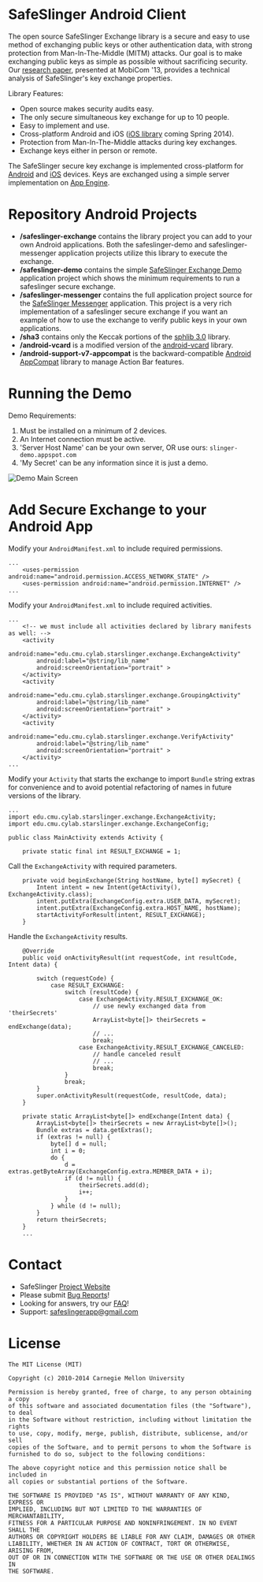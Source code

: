 SafeSlinger Android Client
===================
The open source SafeSlinger Exchange library is a secure and easy to use method of exchanging public keys or other authentication data, with strong protection from Man-In-The-Middle (MITM) attacks. Our goal is to make exchanging public keys as simple as possible without sacrificing security. Our [research paper][10], presented at MobiCom '13, provides a technical analysis of SafeSlinger's key exchange properties.

Library Features:

- Open source makes security audits easy.
- The only secure simultaneous key exchange for up to 10 people.
- Easy to implement and use.
- Cross-platform Android and iOS ([iOS library][11] coming Spring 2014).
- Protection from Man-In-The-Middle attacks during key exchanges.
- Exchange keys either in person or remote.

The SafeSlinger secure key exchange is implemented cross-platform for [Android][14] and [iOS][11] devices. Keys are exchanged using a simple server implementation on [App Engine][15].

Repository Android Projects
=======

- **/safeslinger-exchange** contains the library project you can add to your own Android applications. Both the safeslinger-demo and safeslinger-messenger application projects utilize this library to execute the exchange.
- **/safeslinger-demo** contains the simple [SafeSlinger Exchange Demo][2] application project which shows the minimum requirements to run a safeslinger secure exchange.
- **/safeslinger-messenger** contains the full application project source for the [SafeSlinger Messenger][1] application. This project is a very rich implementation of a safeslinger secure exchange if you want an example of how to use the exchange to verify public keys in your own applications.
- **/sha3** contains only the Keccak portions of the [sphlib 3.0][4] library.
- **/android-vcard** is a modified version of the [android-vcard][5] library.
- **/android-support-v7-appcompat** is the backward-compatible [Android AppCompat][13] library to manage Action Bar features.

Running the Demo
========
Demo Requirements:

1. Must be installed on a minimum of 2 devices.
2. An Internet connection must be active.
3. 'Server Host Name' can be your own server, OR use ours: `slinger-demo.appspot.com`
4. 'My Secret' can be any information since it is just a demo.

![Demo Main Screen][8]

Add Secure Exchange to your Android App
========

Modify your `AndroidManifest.xml` to include required permissions.

```
...
    <uses-permission android:name="android.permission.ACCESS_NETWORK_STATE" />
    <uses-permission android:name="android.permission.INTERNET" />
...

```

Modify your `AndroidManifest.xml` to include required activities.

```
...
    <!-- we must include all activities declared by library manifests as well: -->
    <activity
        android:name="edu.cmu.cylab.starslinger.exchange.ExchangeActivity"
        android:label="@string/lib_name"
        android:screenOrientation="portrait" >
    </activity>
    <activity
        android:name="edu.cmu.cylab.starslinger.exchange.GroupingActivity"
        android:label="@string/lib_name"
        android:screenOrientation="portrait" >
    </activity>
    <activity
        android:name="edu.cmu.cylab.starslinger.exchange.VerifyActivity"
        android:label="@string/lib_name"
        android:screenOrientation="portrait" >
    </activity>
...

```

Modify your `Activity` that starts the exchange to import `Bundle` string extras for convenience and to avoid potential refactoring of names in future versions of the library.

```
...
import edu.cmu.cylab.starslinger.exchange.ExchangeActivity;
import edu.cmu.cylab.starslinger.exchange.ExchangeConfig;

public class MainActivity extends Activity {

    private static final int RESULT_EXCHANGE = 1;

```

Call the `ExchangeActivity` with required parameters.

```
    private void beginExchange(String hostName, byte[] mySecret) {
        Intent intent = new Intent(getActivity(), ExchangeActivity.class);
        intent.putExtra(ExchangeConfig.extra.USER_DATA, mySecret);
        intent.putExtra(ExchangeConfig.extra.HOST_NAME, hostName);
        startActivityForResult(intent, RESULT_EXCHANGE);
    }
```

Handle the `ExchangeActivity` results.

```
    @Override
    public void onActivityResult(int requestCode, int resultCode, Intent data) {

        switch (requestCode) {
            case RESULT_EXCHANGE:
                switch (resultCode) {
                    case ExchangeActivity.RESULT_EXCHANGE_OK:
                        // use newly exchanged data from 'theirSecrets'
                        ArrayList<byte[]> theirSecrets = endExchange(data);
                        // ...
                        break;
                    case ExchangeActivity.RESULT_EXCHANGE_CANCELED:
                        // handle canceled result
                        // ...
                        break;
                }
                break;
        }
        super.onActivityResult(requestCode, resultCode, data);
    }

    private static ArrayList<byte[]> endExchange(Intent data) {
        ArrayList<byte[]> theirSecrets = new ArrayList<byte[]>();
        Bundle extras = data.getExtras();
        if (extras != null) {
            byte[] d = null;
            int i = 0;
            do {
                d = extras.getByteArray(ExchangeConfig.extra.MEMBER_DATA + i);
                if (d != null) {
                    theirSecrets.add(d);
                    i++;
                }
            } while (d != null);
        }
        return theirSecrets;
    }
    ...
```

Contact
=======

* SafeSlinger [Project Website][9]
* Please submit [Bug Reports][12]!
* Looking for answers, try our [FAQ][7]!
* Support: <safeslingerapp@gmail.com>

License
=======
	The MIT License (MIT)

	Copyright (c) 2010-2014 Carnegie Mellon University

	Permission is hereby granted, free of charge, to any person obtaining a copy
	of this software and associated documentation files (the "Software"), to deal
	in the Software without restriction, including without limitation the rights
	to use, copy, modify, merge, publish, distribute, sublicense, and/or sell
	copies of the Software, and to permit persons to whom the Software is
	furnished to do so, subject to the following conditions:

	The above copyright notice and this permission notice shall be included in
	all copies or substantial portions of the Software.

	THE SOFTWARE IS PROVIDED "AS IS", WITHOUT WARRANTY OF ANY KIND, EXPRESS OR
	IMPLIED, INCLUDING BUT NOT LIMITED TO THE WARRANTIES OF MERCHANTABILITY,
	FITNESS FOR A PARTICULAR PURPOSE AND NONINFRINGEMENT. IN NO EVENT SHALL THE
	AUTHORS OR COPYRIGHT HOLDERS BE LIABLE FOR ANY CLAIM, DAMAGES OR OTHER
	LIABILITY, WHETHER IN AN ACTION OF CONTRACT, TORT OR OTHERWISE, ARISING FROM,
	OUT OF OR IN CONNECTION WITH THE SOFTWARE OR THE USE OR OTHER DEALINGS IN
	THE SOFTWARE.



 [1]: http://play.google.com/store/apps/details?id=edu.cmu.cylab.starslinger
 [2]: http://play.google.com/store/apps/details?id=edu.cmu.cylab.starslinger.demo
 [3]: http://itunes.apple.com/app/safeslinger/id493529867
 [4]: http://www.saphir2.com/sphlib
 [5]: http://code.google.com/p/android-vcard
 [6]: http://www.youtube.com/watch?v=IFXL8fUqNKY
 [7]: http://www.cylab.cmu.edu/safeslinger/faq.html
 [8]: http://www.cylab.cmu.edu/safeslinger/images/android-StartDemo.png
 [9]: http://www.cylab.cmu.edu/safeslinger
 [10]: http://sparrow.ece.cmu.edu/group/pub/farb_safeslinger_mobicom2013.pdf
 [11]: http://github.com/SafeSlingerProject/SafeSlinger-iOS
 [12]: http://github.com/SafeSlingerProject/SafeSlinger-Android/issues
 [13]: http://developer.android.com/reference/android/support/v7/app/package-summary.html 
 [14]: http://github.com/SafeSlingerProject/SafeSlinger-Android
 [15]: https://github.com/SafeSlingerProject/SafeSlinger-AppEngine
 
 
